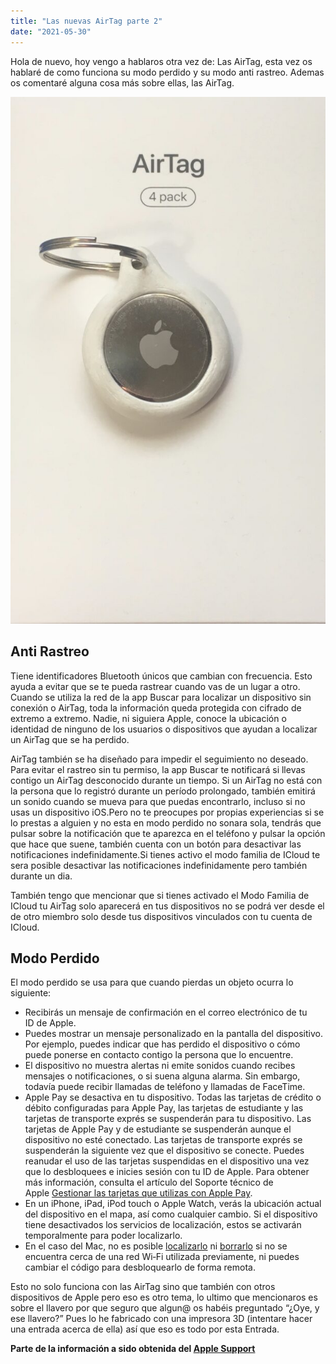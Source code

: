 ```yaml
---
title: "Las nuevas AirTag parte 2"
date: "2021-05-30"
---
```


Hola de nuevo, hoy vengo a hablaros otra vez de: Las AirTag, esta vez os hablaré de como funciona su modo perdido y su modo anti rastreo. Ademas os comentaré alguna cosa más sobre ellas, las AirTag.

![](../images/airtags-2.jpeg)

## Anti Rastreo

Tiene identificadores Bluetooth únicos que cambian con frecuencia. Esto ayuda a evitar que se te pueda rastrear cuando vas de un lugar a otro. Cuando se utiliza la red de la app Buscar para localizar un dispositivo sin conexión o AirTag, toda la información queda protegida con cifrado de extremo a extremo. Nadie, ni siguiera Apple, conoce la ubicación o identidad de ninguno de los usuarios o dispositivos que ayudan a localizar un AirTag que se ha perdido.

AirTag también se ha diseñado para impedir el seguimiento no deseado. Para evitar el rastreo sin tu permiso, la app Buscar te notificará si llevas contigo un AirTag desconocido durante un tiempo. Si un AirTag no está con la persona que lo registró durante un período prolongado, también emitirá un sonido cuando se mueva para que puedas encontrarlo, incluso si no usas un dispositivo iOS.Pero no te preocupes por propias experiencias si se lo prestas a alguien y no esta en modo perdido no sonara sola, tendrás que pulsar sobre la notificación que te aparezca en el teléfono y pulsar la opción que hace que suene, también cuenta con un botón para desactivar las notificaciones indefinidamente.Si tienes activo el modo familia de ICloud te sera posible desactivar las notificaciones indefinidamente pero también durante un dia.

También tengo que mencionar que si tienes activado el Modo Familia de ICloud tu AirTag solo aparecerá en tus dispositivos no se podrá ver desde el de otro miembro solo desde tus dispositivos vinculados con tu cuenta de ICloud.

## Modo Perdido

El modo perdido se usa para que cuando pierdas un objeto ocurra lo siguiente:

- Recibirás un mensaje de confirmación en el correo electrónico de tu ID de Apple.
- Puedes mostrar un mensaje personalizado en la pantalla del dispositivo. Por ejemplo, puedes indicar que has perdido el dispositivo o cómo puede ponerse en contacto contigo la persona que lo encuentre.
- El dispositivo no muestra alertas ni emite sonidos cuando recibes mensajes o notificaciones, o si suena alguna alarma. Sin embargo, todavía puede recibir llamadas de teléfono y llamadas de FaceTime.
- Apple Pay se desactiva en tu dispositivo. Todas las tarjetas de crédito o débito configuradas para Apple Pay, las tarjetas de estudiante y las tarjetas de transporte exprés se suspenderán para tu dispositivo. Las tarjetas de Apple Pay y de estudiante se suspenderán aunque el dispositivo no esté conectado. Las tarjetas de transporte exprés se suspenderán la siguiente vez que el dispositivo se conecte. Puedes reanudar el uso de las tarjetas suspendidas en el dispositivo una vez que lo desbloquees e inicies sesión con tu ID de Apple. Para obtener más información, consulta el artículo del Soporte técnico de Apple [Gestionar las tarjetas que utilizas con Apple Pay](https://support.apple.com/es-es/HT205583).
- En un iPhone, iPad, iPod touch o Apple Watch, verás la ubicación actual del dispositivo en el mapa, así como cualquier cambio. Si el dispositivo tiene desactivados los servicios de localización, estos se activarán temporalmente para poder localizarlo.
- En el caso del Mac, no es posible [localizarlo](https://support.apple.com/es-es/guide/icloud/mmfc0f2442/1.0/icloud/1.0) ni [borrarlo](https://support.apple.com/es-es/guide/icloud/mmfc0ef36f/1.0/icloud/1.0) si no se encuentra cerca de una red Wi‑Fi utilizada previamente, ni puedes cambiar el código para desbloquearlo de forma remota.

Esto no solo funciona con las AirTag sino que también con otros dispositivos de Apple pero eso es otro tema, lo ultimo que mencionaros es sobre el llavero por que seguro que algun@ os habéis preguntado “¿Oye, y ese llavero?” Pues lo he fabricado con una impresora 3D (intentare hacer una entrada acerca de ella) así que eso es todo por esta Entrada.


**Parte de la información a sido obtenida del [Apple Support](https://support.apple.com/es-es)**
